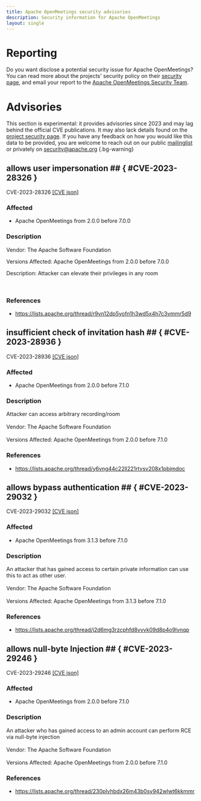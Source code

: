 ```yaml
---
title: Apache OpenMeetings security advisories
description: Security information for Apache OpenMeetings
layout: single
---
```


# Reporting

Do you want disclose a potential security issue for Apache OpenMeetings? You can read more about the projects' security policy on their [security page](https://openmeetings.apache.org/security.html), and email your report to the  [Apache OpenMeetings Security Team](mailto:security@openmeetings.apache.org).

# Advisories

This section is experimental: it provides advisories since 2023 and may lag behind the official CVE publications. It may also lack details found on the [project security page](https://openmeetings.apache.org/security.html). If you have any feedback on how you would like this data to be provided, you are welcome to reach out on our public [mailinglist](/mailinglist) or privately on [security@apache.org](mailto:security@apache.org)
{.bg-warning}

## allows user impersonation ## { #CVE-2023-28326 }

CVE-2023-28326 [\[CVE json\]](./CVE-2023-28326.cve.json)

### Affected

* Apache OpenMeetings from 2.0.0 before 7.0.0


### Description

<p>Vendor: The Apache Software Foundation</p><p>Versions Affected: Apache OpenMeetings from 2.0.0 before 7.0.0</p><p>Description: Attacker can elevate their privileges in any room</p><br>

### References
* https://lists.apache.org/thread/r9vn12dp5yofn1h3wd5x4h7c3vmmr5d9


## insufficient check of invitation hash ## { #CVE-2023-28936 }

CVE-2023-28936 [\[CVE json\]](./CVE-2023-28936.cve.json)

### Affected

* Apache OpenMeetings from 2.0.0 before 7.1.0


### Description

Attacker can access arbitrary recording/room<br><br>Vendor: The Apache Software Foundation<br><br>Versions&nbsp;Affected: Apache OpenMeetings from 2.0.0 before 7.1.0<br>

### References
* https://lists.apache.org/thread/y6vng44c22ll221rtvsv208x1pbjmdoc


## allows bypass authentication ## { #CVE-2023-29032 }

CVE-2023-29032 [\[CVE json\]](./CVE-2023-29032.cve.json)

### Affected

* Apache OpenMeetings from 3.1.3 before 7.1.0


### Description

<span style="background-color: rgb(255, 255, 255);">An attacker that has gained access to certain private information can use this to act as other user.</span><br><br>Vendor: The Apache Software Foundation<br><br>Versions Affected: Apache OpenMeetings from 3.1.3 before 7.1.0

### References
* https://lists.apache.org/thread/j2d6mg3rzcphfd8vvvk09d8p4o9lvnqp


## allows null-byte Injection ## { #CVE-2023-29246 }

CVE-2023-29246 [\[CVE json\]](./CVE-2023-29246.cve.json)

### Affected

* Apache OpenMeetings from 2.0.0 before 7.1.0


### Description

<span style="background-color: rgb(255, 255, 255);">An attacker who has gained access to an admin account can perform RCE via null-byte injection</span><br><br>Vendor: The Apache Software Foundation<br><br>Versions Affected: Apache OpenMeetings from 2.0.0 before 7.1.0

### References
* https://lists.apache.org/thread/230plvhbdx26m43b0sy942wlwt6kkmmr
